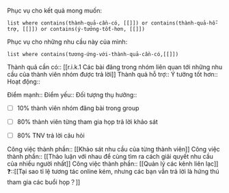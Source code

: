 Phục vụ cho kết quả mong muốn:
```dataview
list where contains(thành-quả-cần-có, [[]]) or contains(thành-quả-hỗ-trợ, [[]]) or contains(ý-tưởng-tốt-hơn, [[]]) 
```
Phục vụ cho những nhu cầu này của mình:
```dataview
list where contains(tương-ứng-với-thành-quả-cần-có,[[]])
```

Thành quả cần có:: [[r.i.k.1 Các bài đăng trong nhóm liên quan tới những nhu cầu của thành viên nhóm được trả lời]]
Thành quả hỗ trợ::
Ý tưởng tốt hơn::
Hoạt động::

Điểm mạnh::
Điểm yếu::
Đối tượng thụ hưởng::
- [ ] 10% thành viên nhóm đăng bài trong group
- [ ] 80% thành viên từng tham gia họp trả lời khảo sát
- [ ] 80% TNV trả lời câu hỏi


Công việc thành phần:: [[Khảo sát nhu cầu của từng thành viên]]
Công việc thành phần:: [[Thảo luận với nhau để cùng tìm ra cách giải quyết nhu cầu của nhiều người nhất]]
Công việc thành phần:: [[Quản lý các kênh liên lạc]]
❓::[[Tại sao tỉ lệ tương tác online kém, nhưng các bạn vẫn trả lời là hứng thú tham gia các buổi họp？]]